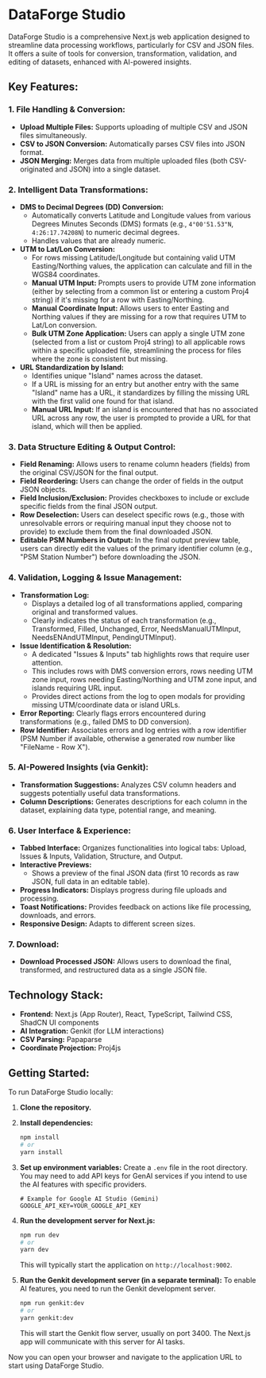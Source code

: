# DataForge Studio

DataForge Studio is a comprehensive Next.js web application designed to streamline data processing workflows, particularly for CSV and JSON files. It offers a suite of tools for conversion, transformation, validation, and editing of datasets, enhanced with AI-powered insights.

## Key Features:

### 1. File Handling & Conversion:
- **Upload Multiple Files:** Supports uploading of multiple CSV and JSON files simultaneously.
- **CSV to JSON Conversion:** Automatically parses CSV files into JSON format.
- **JSON Merging:** Merges data from multiple uploaded files (both CSV-originated and JSON) into a single dataset.

### 2. Intelligent Data Transformations:
- **DMS to Decimal Degrees (DD) Conversion:**
    - Automatically converts Latitude and Longitude values from various Degrees Minutes Seconds (DMS) formats (e.g., `4°00'51.53"N`, `4:26:17.74208N`) to numeric decimal degrees.
    - Handles values that are already numeric.
- **UTM to Lat/Lon Conversion:**
    - For rows missing Latitude/Longitude but containing valid UTM Easting/Northing values, the application can calculate and fill in the WGS84 coordinates.
    - **Manual UTM Input:** Prompts users to provide UTM zone information (either by selecting from a common list or entering a custom Proj4 string) if it's missing for a row with Easting/Northing.
    - **Manual Coordinate Input:** Allows users to enter Easting and Northing values if they are missing for a row that requires UTM to Lat/Lon conversion.
    - **Bulk UTM Zone Application:** Users can apply a single UTM zone (selected from a list or custom Proj4 string) to all applicable rows within a specific uploaded file, streamlining the process for files where the zone is consistent but missing.
- **URL Standardization by Island:**
    - Identifies unique "Island" names across the dataset.
    - If a URL is missing for an entry but another entry with the same "Island" name has a URL, it standardizes by filling the missing URL with the first valid one found for that island.
    - **Manual URL Input:** If an island is encountered that has no associated URL across any row, the user is prompted to provide a URL for that island, which will then be applied.

### 3. Data Structure Editing & Output Control:
- **Field Renaming:** Allows users to rename column headers (fields) from the original CSV/JSON for the final output.
- **Field Reordering:** Users can change the order of fields in the output JSON objects.
- **Field Inclusion/Exclusion:** Provides checkboxes to include or exclude specific fields from the final JSON output.
- **Row Deselection:** Users can deselect specific rows (e.g., those with unresolvable errors or requiring manual input they choose not to provide) to exclude them from the final downloaded JSON.
- **Editable PSM Numbers in Output:** In the final output preview table, users can directly edit the values of the primary identifier column (e.g., "PSM Station Number") before downloading the JSON.

### 4. Validation, Logging & Issue Management:
- **Transformation Log:**
    - Displays a detailed log of all transformations applied, comparing original and transformed values.
    - Clearly indicates the status of each transformation (e.g., Transformed, Filled, Unchanged, Error, NeedsManualUTMInput, NeedsENAndUTMInput, PendingUTMInput).
- **Issue Identification & Resolution:**
    - A dedicated "Issues & Inputs" tab highlights rows that require user attention.
    - This includes rows with DMS conversion errors, rows needing UTM zone input, rows needing Easting/Northing and UTM zone input, and islands requiring URL input.
    - Provides direct actions from the log to open modals for providing missing UTM/coordinate data or island URLs.
- **Error Reporting:** Clearly flags errors encountered during transformations (e.g., failed DMS to DD conversion).
- **Row Identifier:** Associates errors and log entries with a row identifier (PSM Number if available, otherwise a generated row number like "FileName - Row X").

### 5. AI-Powered Insights (via Genkit):
- **Transformation Suggestions:** Analyzes CSV column headers and suggests potentially useful data transformations.
- **Column Descriptions:** Generates descriptions for each column in the dataset, explaining data type, potential range, and meaning.

### 6. User Interface & Experience:
- **Tabbed Interface:** Organizes functionalities into logical tabs: Upload, Issues & Inputs, Validation, Structure, and Output.
- **Interactive Previews:**
    - Shows a preview of the final JSON data (first 10 records as raw JSON, full data in an editable table).
- **Progress Indicators:** Displays progress during file uploads and processing.
- **Toast Notifications:** Provides feedback on actions like file processing, downloads, and errors.
- **Responsive Design:** Adapts to different screen sizes.

### 7. Download:
- **Download Processed JSON:** Allows users to download the final, transformed, and restructured data as a single JSON file.

## Technology Stack:
- **Frontend:** Next.js (App Router), React, TypeScript, Tailwind CSS, ShadCN UI components
- **AI Integration:** Genkit (for LLM interactions)
- **CSV Parsing:** Papaparse
- **Coordinate Projection:** Proj4js

## Getting Started:

To run DataForge Studio locally:

1.  **Clone the repository.**
2.  **Install dependencies:**
    ```bash
    npm install
    # or
    yarn install
    ```
3.  **Set up environment variables:**
    Create a `.env` file in the root directory. You may need to add API keys for GenAI services if you intend to use the AI features with specific providers.
    ```
    # Example for Google AI Studio (Gemini)
    GOOGLE_API_KEY=YOUR_GOOGLE_API_KEY
    ```
4.  **Run the development server for Next.js:**
    ```bash
    npm run dev
    # or
    yarn dev
    ```
    This will typically start the application on `http://localhost:9002`.

5.  **Run the Genkit development server (in a separate terminal):**
    To enable AI features, you need to run the Genkit development server.
    ```bash
    npm run genkit:dev
    # or
    yarn genkit:dev
    ```
    This will start the Genkit flow server, usually on port 3400. The Next.js app will communicate with this server for AI tasks.

Now you can open your browser and navigate to the application URL to start using DataForge Studio.
